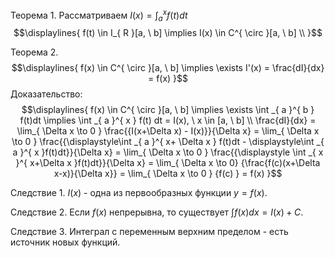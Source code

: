 Теорема 1. Рассматриваем ${\displaystyle I(x) = \int_{ a }^{ x }f(t)dt}$
$$\displaylines{
f(t) \in I_{ R }[a, \  b] \implies I(x) \in C^{ \circ }[a, \  b] \\
}$$

Теорема 2.
$$\displaylines{
f(x) \in  C^{ \circ }[a, \  b] \implies  \exists I'(x) = \frac{dI}{dx} = f(x)
}$$
Доказательство:
$$\displaylines{
f(x) \in  C^{ \circ }[a, \  b] \implies \exists \int _{ a }^{ b } f(t)dt \implies \int _{ a }^{ x } f(t) dt = I(x), \  x \in [a, \  b] \\
\frac{dI}{dx} = \lim_{ \Delta x \to 0 } \frac{{I(x+\Delta x) - I(x)}}{\Delta x} = \lim_{ \Delta x \to 0 } \frac{{\displaystyle\int _{ a }^{ x+ \Delta x } f(t)dt - \displaystyle\int _{ a }^{ x }f(t)dt}}{\Delta x} = \lim_{ \Delta x \to 0 } \frac{{\displaystyle \int _{ x }^{ x+\Delta x }f(t)dt}}{\Delta x} = \lim_{ \Delta x \to 0} {\frac{f(c)(x+\Delta x-x)}{\Delta x}} = \lim_{ \Delta x \to 0 } {f(c) } = f(x)
}$$

Следствие 1.
${\displaystyle I(x)}$ - одна из первообразных функции ${\displaystyle y = f(x)}$.

Следствие 2.
Если ${\displaystyle f(x)}$ непрерывна, то существует ${\displaystyle \int f(x)dx = I(x) + C}$.

Следствие 3.
Интеграл с переменным верхним пределом - есть источник новых функций.
